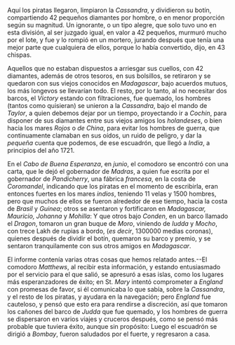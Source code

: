 Aquí los piratas llegaron, limpiaron la *Cassandra*, y dividieron su botín, compartiendo 42 pequeños diamantes por hombre, o en menor proporción según su magnitud. Un ignorante, o un tipo alegre, que solo tuvo uno en esta división, al ser juzgado igual, en valor a 42 pequeños, murmuró mucho por el lote, y fue y lo rompió en un mortero, jurando después que tenía una mejor parte que cualquiera de ellos, porque lo había convertido, dijo, en 43 chispas.

Aquellos que no estaban dispuestos a arriesgar sus cuellos, con 42 diamantes, además de otros tesoros, en sus bolsillos, se retiraron y se quedaron con sus viejos conocidos en *Madagascar*, bajo acuerdos mutuos, los más longevos se llevarían todo. El resto, por lo tanto, al no necesitar dos barcos, el *Victory* estando con filtraciones, fue quemado, los hombres (tantos como quisieran) se unieron a la *Cassandra*, bajo el mando de *Taylor*, a quien debemos dejar por un tiempo, proyectando ir a *Cochin*, para disponer de sus diamantes entre sus viejos amigos los *holandeses*, o bien hacia los mares *Rojos* o *de China*, para evitar los hombres de guerra, que continuamente clamaban en sus oídos, un ruido de peligro, y dar la *pequeña* cuenta que podemos, de ese escuadrón, que llegó a *India*, a principios del año 1721.

En el *Cabo de Buena Esperanza*, en *junio*, el comodoro se encontró con una carta, que le dejó el gobernador de *Madras*, a quien fue escrita por el gobernador de *Pandicherry*, una fábrica *francesa*, en la costa de *Coromandel*, indicando que los piratas en el momento de escribirla, eran entonces fuertes en los mares *indios*, teniendo 11 velas y 1500 hombres, pero que muchos de ellos se fueron alrededor de ese tiempo, hacia la costa de *Brasil* y *Guinea*; otros se asentaron y fortificaron en *Madagascar, Mauricio, Johanna* y *Mohilla*: Y que otros bajo *Conden*, en un barco llamado el *Dragon*, tomaron un gran buque de *Moro*, viniendo de *Iudda* y *Mocho*, con trece Lakh de rupias a bordo, (_es decir_, 1300000 medias coronas), quienes después de dividir el botín, quemaron su barco y premio, y se sentaron tranquilamente con sus otros amigos en *Madagascar*.

El informe contenía varias otras cosas que hemos relatado antes.--El comodoro *Matthews*, al recibir esta información, y estando entusiasmado por el servicio para el que salió, se apresuró a esas islas, como los lugares más esperanzadores de éxito; en St. *Mary* intentó comprometer a *England* con promesas de favor, si él comunicaba lo que sabía, sobre la *Cassandra*, y el resto de los piratas, y ayudara en la navegación; pero *England* fue cauteloso, y pensó que esto era para rendirse a discreción, así que tomaron los cañones del barco de *Judda* que fue quemado, y los hombres de guerra se dispersaron en varios viajes y cruceros después, como se pensó más probable que tuviera éxito, aunque sin propósito: Luego el escuadrón se dirigió a *Bombay*, fueron saludados por el fuerte, y regresaron a casa.